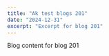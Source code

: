 ```yaml
---
title: "Ak test blogs 201"
date: "2024-12-31"
excerpt: "Excerpt for blog 201"
---
```


Blog content for blog 201